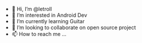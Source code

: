 - 👋 Hi, I’m @letroll
- 👀 I’m interested in Android Dev
- 🌱 I’m currently learning Guitar
- 💞️ I’m looking to collaborate on open source project
- 📫 How to reach me ...

<!---
letroll/letroll is a ✨ special ✨ repository because its `README.md` (this file) appears on your GitHub profile.
You can click the Preview link to take a look at your changes.
--->
